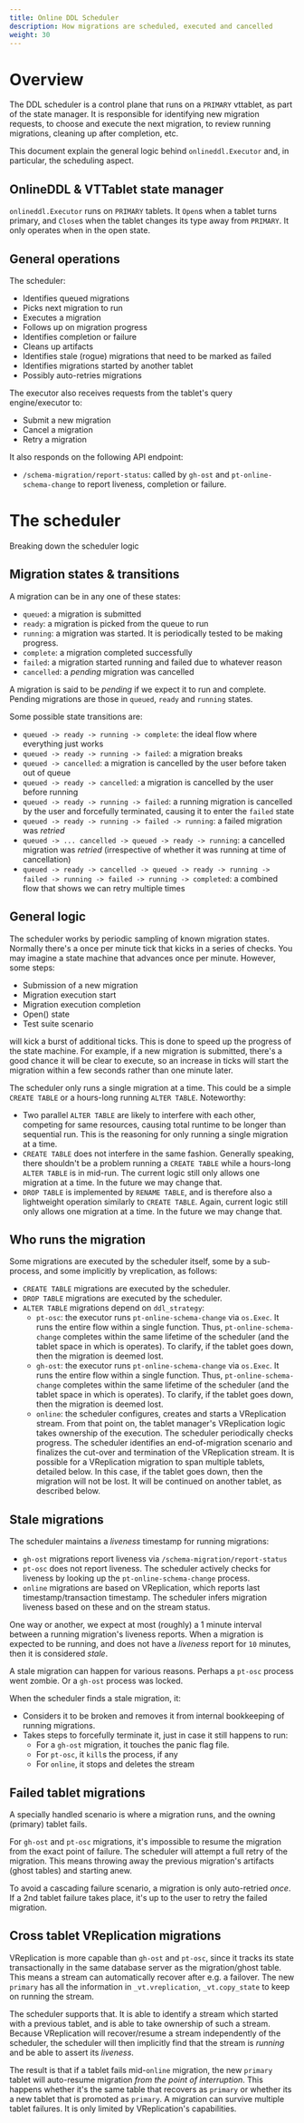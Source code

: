 ```yaml
---
title: Online DDL Scheduler
description: How migrations are scheduled, executed and cancelled
weight: 30
---
```


# Overview

The DDL scheduler is a control plane that runs on a `PRIMARY` vttablet, as part of the state manager. It is responsible for identifying new migration requests, to choose and execute the next migration, to review running migrations, cleaning up after completion, etc.

This document explain the general logic behind `onlineddl.Executor` and, in particular, the scheduling aspect.

## OnlineDDL & VTTablet state manager

`onlineddl.Executor` runs on `PRIMARY` tablets. It `Open`s when a tablet turns primary, and `Close`s when the tablet changes its type away from `PRIMARY`. It only operates when in the open state.

## General operations

The scheduler:

- Identifies queued migrations
- Picks next migration to run
- Executes a migration
- Follows up on migration progress
- Identifies completion or failure
- Cleans up artifacts
- Identifies stale (rogue) migrations that need to be marked as failed
- Identifies migrations started by another tablet
- Possibly auto-retries migrations

The executor also receives requests from the tablet's query engine/executor to:

- Submit a new migration
- Cancel a migration
- Retry a migration

It also responds on the following API endpoint:

- `/schema-migration/report-status`: called by `gh-ost` and `pt-online-schema-change` to report liveness, completion or failure.

# The scheduler

Breaking down the scheduler logic

## Migration states & transitions

A migration can be in any one of these states:

- `queued`: a migration is submitted
- `ready`: a migration is picked from the queue to run
- `running`: a migration was started. It is periodically tested to be making progress.
- `complete`: a migration completed successfully
- `failed`: a migration started running and failed due to whatever reason
- `cancelled`: a _pending_ migration was cancelled

A migration is said to be _pending_ if we expect it to run and complete. Pending migrations are those in `queued`, `ready` and `running` states.

Some possible state transitions are:

- `queued -> ready -> running -> complete`: the ideal flow where everything just works
- `queued -> ready -> running -> failed`: a migration breaks
- `queued -> cancelled`: a migration is cancelled by the user before taken out of queue
- `queued -> ready -> cancelled`: a migration is cancelled by the user before running
- `queued -> ready -> running -> failed`: a running migration is cancelled by the user and forcefully terminated, causing it to enter the `failed` state
- `queued -> ready -> running -> failed -> running`: a failed migration was _retried_
- `queued -> ... cancelled -> queued -> ready -> running`: a cancelled migration was _retried_ (irrespective of whether it was running at time of cancellation)
- `queued -> ready -> cancelled -> queued -> ready -> running -> failed -> running -> failed -> running -> completed`: a combined flow that shows we can retry multiple times

## General logic

The scheduler works by periodic sampling of known migration states. Normally there's a once per minute tick that kicks in a series of checks. You may imagine a state machine that advances once per minute. However, some steps:

- Submission of a new migration
- Migration execution start
- Migration execution completion
- Open() state
- Test suite scenario

will kick a burst of additional ticks. This is done to speed up the progress of the state machine. For example, if a new migration is submitted, there's a good chance it will be clear to execute, so an increase in ticks will start the migration within a few seconds rather than one minute later.

The scheduler only runs a single migration at a time. This could be a simple `CREATE TABLE` or a hours-long running `ALTER TABLE`. Noteworthy:

- Two parallel `ALTER TABLE` are likely to interfere with each other, competing for same resources, causing total runtime to be longer than sequential run. This is the reasoning for only running a single migration at a time.
- `CREATE TABLE` does not interfere in the same fashion. Generally speaking, there shouldn't be a problem running a `CREATE TABLE` while a hours-long `ALTER TABLE` is in mid-run. The current logic still only allows one migration at a time. In the future we may change that.
- `DROP TABLE` is implemented by `RENAME TABLE`, and is therefore also a lightweight operation similarly to `CREATE TABLE`. Again, current logic still only allows one migration at a time. In the future we may change that.

## Who runs the migration

Some migrations are executed by the scheduler itself, some by a sub-process, and some implicitly by vreplication, as follows:

- `CREATE TABLE` migrations are executed by the scheduler.
- `DROP TABLE` migrations are executed by the scheduler.
- `ALTER TABLE` migrations depend on `ddl_strategy`:
  - `pt-osc`: the executor runs `pt-online-schema-change` via `os.Exec`. It runs the entire flow within a single function. Thus, `pt-online-schema-change` completes within the same lifetime of the scheduler (and the tablet space in which is operates). To clarify, if the tablet goes down, then the migration is deemed lost.
  - `gh-ost`: the executor runs `pt-online-schema-change` via `os.Exec`. It runs the entire flow within a single function. Thus, `pt-online-schema-change` completes within the same lifetime of the scheduler (and the tablet space in which is operates). To clarify, if the tablet goes down, then the migration is deemed lost.
  - `online`: the scheduler configures, creates and starts a VReplication stream. From that point on, the tablet manager's VReplication logic takes ownership of the execution. The scheduler periodically checks progress. The scheduler identifies an end-of-migration scenario and finalizes the cut-over and termination of the VReplication stream. It is possible for a VReplication migration to span multiple tablets, detailed below. In this case, if the tablet goes down, then the migration will not be lost. It will be continued on another tablet, as described below.

## Stale migrations

The scheduler maintains a _liveness_ timestamp for running migrations:

- `gh-ost` migrations report liveness via `/schema-migration/report-status`
- `pt-osc` does not report liveness. The scheduler actively checks for liveness by looking up the `pt-online-schema-change` process.
- `online` migrations are based on VReplication, which reports last timestamp/transaction timestamp. The scheduler infers migration liveness based on these and on the stream status.

One way or another, we expect at most (roughly) a 1 minute interval between a running migration's liveness reports. When a migration is expected to be running, and does not have a _liveness_ report for `10` minutes, then it is considered _stale_.

A stale migration can happen for various reasons. Perhaps a `pt-osc` process went zombie. Or a `gh-ost` process was locked.

When the scheduler finds a stale migration, it:

- Considers it to be broken and removes it from internal bookkeeping of running migrations.
- Takes steps to forcefully terminate it, just in case it still happens to run:
  - For a `gh-ost` migration, it touches the panic flag file.
  - For `pt-osc`, it `kill`s the process, if any
  - For `online`, it stops and deletes the stream

## Failed tablet migrations

A specially handled scenario is where a migration runs, and the owning (primary) tablet fails.

For `gh-ost` and `pt-osc` migrations, it's impossible to resume the migration from the exact point of failure. The scheduler will attempt a full retry of the migration. This means throwing away the previous migration's artifacts (ghost tables) and starting anew.

To avoid a cascading failure scenario, a migration is only auto-retried _once_. If a 2nd tablet failure takes place, it's up to the user to retry the failed migration.

## Cross tablet VReplication migrations

VReplication is more capable than `gh-ost` and `pt-osc`, since it tracks its state transactionally in the same database server as the migration/ghost table. This means a stream can automatically recover after e.g. a failover. The new `primary` has all the information in `_vt.vreplication`, `_vt.copy_state` to keep on running the stream.

The scheduler supports that. It is able to identify a stream which started with a previous tablet, and is able to take ownership of such a stream. Because VReplication will recover/resume a stream independently of the scheduler, the scheduler will then implicitly find that the stream is _running_ and be able to assert its _liveness_.

The result is that if a tablet fails mid-`online` migration, the new `primary` tablet will auto-resume migration _from the point of interruption_. This happens whether it's the same table that recovers as `primary` or whether its a new tablet that is promoted as `primary`. A migration can survive multiple tablet failures. It is only limited by VReplication's capabilities.
